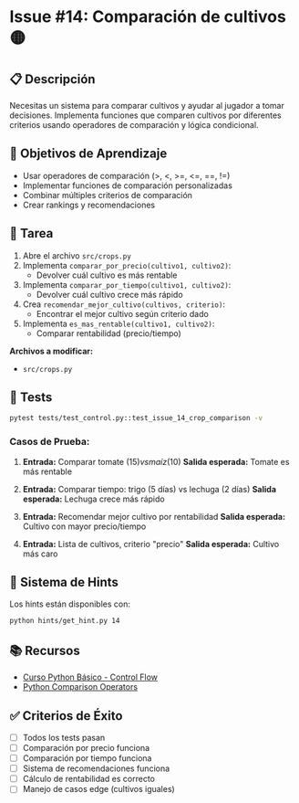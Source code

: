# Issue #14: Comparación de cultivos 🟡

## 📋 Descripción
Necesitas un sistema para comparar cultivos y ayudar al jugador a tomar decisiones. Implementa funciones que comparen cultivos por diferentes criterios usando operadores de comparación y lógica condicional.

## 🎯 Objetivos de Aprendizaje
- Usar operadores de comparación (>, <, >=, <=, ==, !=)
- Implementar funciones de comparación personalizadas
- Combinar múltiples criterios de comparación
- Crear rankings y recomendaciones

## 📝 Tarea
1. Abre el archivo `src/crops.py`
2. Implementa `comparar_por_precio(cultivo1, cultivo2)`:
   - Devolver cuál cultivo es más rentable
3. Implementa `comparar_por_tiempo(cultivo1, cultivo2)`:
   - Devolver cuál cultivo crece más rápido
4. Crea `recomendar_mejor_cultivo(cultivos, criterio)`:
   - Encontrar el mejor cultivo según criterio dado
5. Implementa `es_mas_rentable(cultivo1, cultivo2)`:
   - Comparar rentabilidad (precio/tiempo)

**Archivos a modificar:**
- `src/crops.py`

## 🧪 Tests
```bash
pytest tests/test_control.py::test_issue_14_crop_comparison -v
```

### Casos de Prueba:
1. **Entrada:** Comparar tomate ($15) vs maíz ($10)
   **Salida esperada:** Tomate es más rentable

2. **Entrada:** Comparar tiempo: trigo (5 días) vs lechuga (2 días)
   **Salida esperada:** Lechuga crece más rápido

3. **Entrada:** Recomendar mejor cultivo por rentabilidad
   **Salida esperada:** Cultivo con mayor precio/tiempo

4. **Entrada:** Lista de cultivos, criterio "precio"
   **Salida esperada:** Cultivo más caro

## 💭 Sistema de Hints

Los hints están disponibles con:
```bash
python hints/get_hint.py 14
```

## 📚 Recursos
- [Curso Python Básico - Control Flow](https://github.com/midudev/curso-python/tree/main/02_flow_control)
- [Python Comparison Operators](https://docs.python.org/3/library/stdtypes.html#comparisons)

## ✅ Criterios de Éxito
- [ ] Todos los tests pasan
- [ ] Comparación por precio funciona
- [ ] Comparación por tiempo funciona
- [ ] Sistema de recomendaciones funciona
- [ ] Cálculo de rentabilidad es correcto
- [ ] Manejo de casos edge (cultivos iguales)